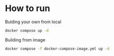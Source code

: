 <!-- how to run -->
# How to run
Bulding your own from local
```bash
docker compose up -d
```

Building from image
```bash
docker compose -f docker-compose-image.yml up -d
```
